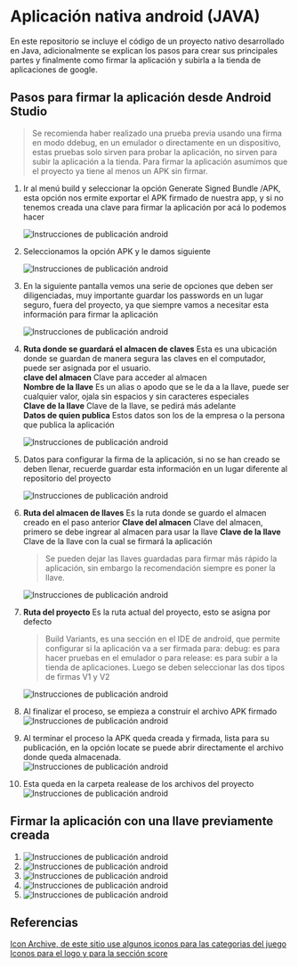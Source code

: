 # Aplicación nativa android (JAVA)

En este repositorio se incluye el código de un proyecto nativo desarrollado en Java, adicionalmente se explican los pasos para crear sus principales partes y finalmente como firmar la aplicación y subirla a la tienda de aplicaciones de google.  

## Pasos para firmar la aplicación desde Android Studio

> Se recomienda haber realizado una prueba previa usando una firma en modo ddebug, en un emulador o directamente en un dispositivo, estas pruebas solo sirven para probar la aplicación, no sirven para subir la aplicación a la tienda. Para firmar la aplicación asumimos que el proyecto ya tiene al menos un APK sin firmar.

1.  Ir al menú build y seleccionar la opción Generate Signed Bundle /APK, esta opción nos ermite exportar el APK firmado de nuestra app, y si no tenemos creada una clave para firmar la aplicación por acá lo podemos hacer  

    ![Instrucciones de publicación android](https://i.imgur.com/hnu2wk7.png)

2.  Seleccionamos la opción APK y le damos siguiente  

    ![Instrucciones de publicación android](https://i.imgur.com/BzGs5JJ.png)

3.  En la siguiente pantalla vemos una serie de opciones que deben ser diligenciadas, muy importante guardar los passwords en un lugar seguro, fuera del proyecto, ya que siempre vamos a necesitar esta información para firmar la aplicación  

    ![Instrucciones de publicación android](https://i.imgur.com/ogLxIuu.png)


4.  **Ruta donde se guardará el almacen de claves** Esta es una ubicación donde se guardan de manera segura las claves en el computador, puede ser asignada por el usuario.   
**clave del almacen** Clave para acceder al almacen  
**Nombre de la llave** Es un alias o apodo que se le da a la llave, puede ser cualquier valor, ojala sin espacios y sin caracteres especiales  
**Clave de la llave** Clave de la llave, se pedirá más adelante  
**Datos de quien publica** Estos datos son los de la empresa o la persona que publica la aplicación  

    ![Instrucciones de publicación android](https://i.imgur.com/YflS7qt.png)

5.  Datos para configurar la firma de la aplicación, si no se han creado se deben llenar, recuerde guardar esta información en un lugar diferente al repositorio del proyecto  

    ![Instrucciones de publicación android](https://i.imgur.com/MIFVEwV.png)

6.  **Ruta del almacen de llaves** Es la ruta donde se guardo el almacen creado en el paso anterior
    **Clave del almacen** Clave del almacen, primero se debe ingrear al almacen para usar la llave
    **Clave de la llave** Clave de la llave con la cual se firmará la aplicación

    > Se pueden dejar las llaves guardadas para firmar más rápido la aplicación, 
    > sin embargo la recomendación siempre es poner la llave.  

    ![Instrucciones de publicación android](https://i.imgur.com/7us1EG0.png)

7.  **Ruta del proyecto** Es la ruta actual del proyecto, esto se asigna por defecto  
    
    > Build Variants, es una sección en el IDE de android, que permite configurar si la aplicación va a ser firmada para:
    > debug: es para hacer pruebas en el emulador o para release: es para subir a la tienda de aplicaciones.
    > Luego se deben seleccionar las dos tipos de firmas V1 y V2

    ![Instrucciones de publicación android](https://i.imgur.com/PE6MjlC.png)

8.  Al finalizar el proceso, se empieza a construir el archivo APK firmado  
    ![Instrucciones de publicación android](https://i.imgur.com/CJvpYW8.png)

9.  Al terminar el proceso la APK queda creada y firmada, lista para su publicación, en la opción locate se puede abrir directamente el archivo donde queda almacenada.  
    ![Instrucciones de publicación android](https://i.imgur.com/jc9w4F8.png)

10. Esta queda en la carpeta realease de los archivos del proyecto  
    ![Instrucciones de publicación android](https://i.imgur.com/juTL0s9.png)

## Firmar la aplicación con una llave previamente creada

1. ![Instrucciones de publicación android](https://i.imgur.com/fKavzmf.png) 
2. ![Instrucciones de publicación android](https://i.imgur.com/J2ebdjZ.png)
3. ![Instrucciones de publicación android](https://i.imgur.com/dcRA9Zp.png)
4. ![Instrucciones de publicación android](https://i.imgur.com/xoBGl1o.png)
5. ![Instrucciones de publicación android](https://i.imgur.com/4UoFuZJ.png)

## Referencias

[Icon Archive, de este sitio use algunos iconos para las categorias del juego](http://www.iconarchive.com/)  
[Iconos para el logo y para la sección score](https://thenounproject.com/)  